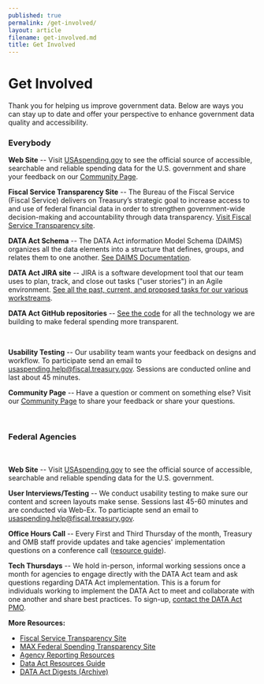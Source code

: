 ```yaml
---
published: true
permalink: /get-involved/
layout: article
filename: get-involved.md
title: Get Involved
---
```


# Get Involved

Thank you for helping us improve government data. Below are ways you can stay up to date and offer your perspective to enhance government data quality and accessibility.

<div class="row get-involved-wrap">
   <div class="col-md-5">
      <div class="panel panel-default everybody tall-col">
         <div class="panel-heading">
            <h3 class="white">Everybody</h3>
         </div>
         <div class="panel-body">
            <div class="media">
               <div class="media-body">
                  <p></p>
                  <p><strong>Web Site</strong> -- Visit <a href="https://usaspending.gov/#/" target="_blank">USAspending.gov</a> to see the official source of accessible, searchable and reliable spending data for the U.S. government and share your feedback on our <a href="https://usaspending-help.zendesk.com/hc/en-us/community/topics" target="_blank">Community Page</a>.</p>
                  <p><strong>Fiscal Service Transparency Site</strong> -- The Bureau of the Fiscal Service (Fiscal Service) delivers on Treasury’s strategic goal to increase access to and use of federal financial data in order to strengthen government-wide decision-making and accountability through data transparency. <a href="https://fiscal.treasury.gov/fsservices/gov/data-trans/data-trans-home.htm">Visit Fiscal Service Transparency site</a>.</p>
                  <p><strong>DATA Act Schema</strong> -- The DATA Act information Model Schema (DAIMS) organizes all the data elements into a structure that defines, groups, and relates them to one another. <a href="https://fiscal.treasury.gov/data-transparency/DAIMS-current.html">See DAIMS Documentation</a>.</p>
                  <p><strong>DATA Act JIRA site</strong> -- JIRA is a software development tool that our team uses to plan, track, and close out tasks ("user stories") in an Agile environment. <a href="https://federal-spending-transparency.atlassian.net/secure/BrowseProjects.jspa?selectedCategory=all&selectedProjectType=software" target="_blank">See all the past, current, and proposed tasks for our various workstreams</a>.</p>
                  <p><strong>DATA Act GitHub repositories</strong> -- <a href="https://github.com/fedspendingtransparency" target="_blank">See the code</a> for all the technology we are building to make federal spending more transparent.</p>
                  <p><strong>Usability Testing</strong> -- Our usability team wants your feedback on designs and workflow. To participate send an email to <a class="medium" href="mailto:usaspending.help@fiscal.treasury.gov?subject=Data%20Transparency%20Usability">usaspending.help@fiscal.treasury.gov</a>. Sessions are conducted online and last about 45 minutes.</p>
                  <p><strong>Community Page</strong> -- Have a question or comment on something else? Visit our <a href="https://usaspending-help.zendesk.com/hc/en-us/community/topics"> Community Page</a> to share your feedback or share your questions.</p>
               </div>
            </div>
         </div>
      </div>    
   </div>
   <div class="col-md-5">
      <div class="panel panel-default fed tall-col">
         <div class="panel-heading">
            <h3 class="white">Federal Agencies</h3>
         </div>
         <div class="panel-body">
            <div class="media">
               <div class="media-body">
                  <p><strong>Web Site</strong> -- Visit <a href="https://usaspending.gov/#/">USAspending.gov</a> to see the official source of accessible, searchable and reliable spending data for the U.S. government.</p>
                  <p><strong>User Interviews/Testing</strong> -- We conduct usability testing to make sure our content and screen layouts make sense. Sessions last 45-60 minutes and are conducted via Web-Ex. To particiapte send an email to <a class="medium" href="mailto:usaspending.help@fiscal.treasury.gov?subject=Data%20Transparency%20Usability">usaspending.help@fiscal.treasury.gov</a>.</p>
                  <p><strong>Office Hours Call</strong> -- Every First and Third Thursday of the month, Treasury and OMB staff provide updates and take agencies' implementation questions on a conference call (<a href="https://community.max.gov/download/attachments/254050873/DATA_Act_PMO_Resource_Guide_update_April%2019%202018.pdf?version=1&modificationDate=1524163633688&api=v2" target='_blank'>resource guide</a>).</p>
                  <p><strong>Tech Thursdays</strong> -- We hold in-person, informal working sessions once a month for agencies to engage directly with the DATA Act team and ask questions regarding DATA Act implementation. This is a forum for individuals working to implement the DATA Act to meet and collaborate with one another and share best practices. To sign-up, <a href="mailto:DATAPMO@fiscal.treasury.gov">contact the DATA Act PMO</a>.</p>
                  <p><strong>More Resources:</strong></p>
                  <ul>
                     <li><a href="https://fiscal.treasury.gov/fsservices/gov/data-trans/data-trans-home.htm" target="_blank">Fiscal Service Transparency Site</a></li>
                     <li><a href="https://community.max.gov/pages/viewpage.action?pageId=254050873" target="_blank">MAX Federal Spending Transparency Site</a></li>
                     <li><a href="https://community.max.gov/x/7YIZMg" target="_blank">Agency Reporting Resources</a></li>
                     <li><a href="https://community.max.gov/download/attachments/254050873/DATA_Act_PMO_Resource_Guide_update_April%2019%202018.pdf?version=1&modificationDate=1524163633688&api=v2" target="_blank">Data Act Resources Guide</a></li>
                     <li><a href="https://community.max.gov/x/TQJ1O" target="_blank">DATA Act Digests (Archive)</a></li>
                  </ul>
               </div>
            </div>
         </div>
      </div>
   </div>
</div>
